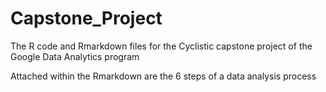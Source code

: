 # Capstone_Project
The R code and Rmarkdown files for the Cyclistic capstone project of the Google Data Analytics program

Attached within the Rmarkdown are the 6 steps of a data analysis process
